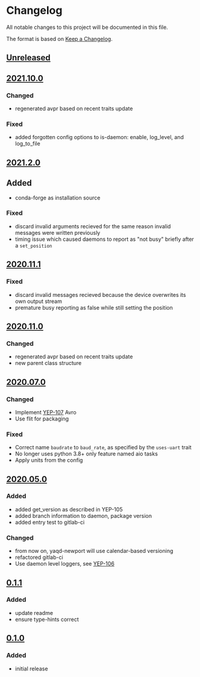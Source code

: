 # Changelog
All notable changes to this project will be documented in this file.

The format is based on [Keep a Changelog](https://keepachangelog.com/).

## [Unreleased]

## [2021.10.0]

### Changed
- regenerated avpr based on recent traits update

### Fixed
- added forgotten config options to is-daemon: enable, log_level, and log_to_file

## [2021.2.0]

## Added
- conda-forge as installation source

### Fixed
- discard invalid arguments recieved for the same reason invalid messages were written previously
- timing issue which caused daemons to report as "not busy" briefly after a `set_position`

## [2020.11.1]

### Fixed
- discard invalid messages recieved because the device overwrites its own output stream
- premature busy reporting as false while still setting the position

## [2020.11.0]

### Changed
- regenerated avpr based on recent traits update
- new parent class structure

## [2020.07.0]

### Changed
- Implement [YEP-107](https://yeps.yaq.fyi/107) Avro
- Use flit for packaging

### Fixed
- Correct name `baudrate` to `baud_rate`, as specified by the `uses-uart` trait
- No longer uses python 3.8+ only feature named aio tasks
- Apply units from the config

## [2020.05.0]

### Added
- added get_version as described in YEP-105
- added branch information to daemon, package version
- added entry test to gitlab-ci

### Changed
- from now on, yaqd-newport will use calendar-based versioning
- refactored gitlab-ci
- Use daemon level loggers, see [YEP-106](https://yeps.yaq.fyi/106)

## [0.1.1]

### Added
- update readme
- ensure type-hints correct

## [0.1.0]

### Added
- initial release

[Unreleased]: https://gitlab.com/yaq/yaqd-newport/-/compare/v2021.10.0...main
[2021.10.0]: https://gitlab.com/yaq/yaqd-newport/-/compare/v2021.2.0...v2021.10.0
[2021.2.0]: https://gitlab.com/yaq/yaqd-newport/-/compare/v2020.11.1...v2021.2.0
[2020.11.1]: https://gitlab.com/yaq/yaqd-newport/-/compare/v2020.11.0...v2020.11.1
[2020.11.0]: https://gitlab.com/yaq/yaqd-newport/-/compare/v2020.07.0...v2020.11.0
[2020.07.0]: https://gitlab.com/yaq/yaqd-newport/-/compare/v2020.05.0...v2020.07.0
[2020.05.0]: https://gitlab.com/yaq/yaqd-newport/-/compare/v0.1.1...v2020.05.0
[0.1.1]: https://gitlab.com/yaq/yaqd-newport/-/compare/v0.1.0...v0.1.1
[0.1.0]: https://gitlab.com/yaq/yaqd-newport/-/tags/v0.1.0
